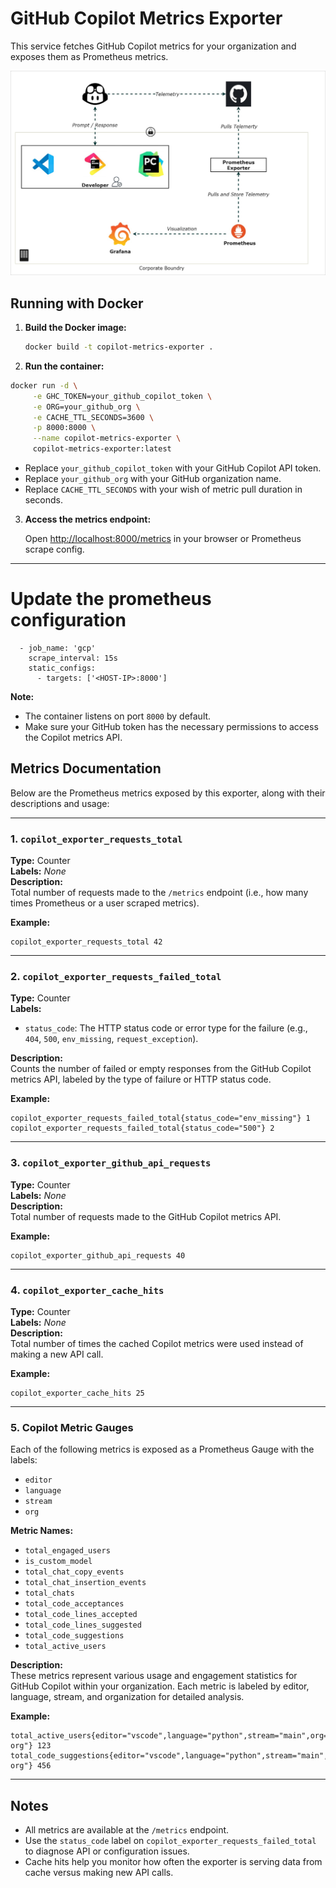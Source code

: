 # GitHub Copilot Metrics Exporter

This service fetches GitHub Copilot metrics for your organization and exposes them as Prometheus metrics.


![alt text](resources/GitHub-Copilot-Telemetry-design.jpg)

## Running with Docker

1. **Build the Docker image:**

   ```sh
   docker build -t copilot-metrics-exporter .
   ```

2. **Run the container:**

```sh
docker run -d \
     -e GHC_TOKEN=your_github_copilot_token \
     -e ORG=your_github_org \
     -e CACHE_TTL_SECONDS=3600 \
     -p 8000:8000 \
     --name copilot-metrics-exporter \
     copilot-metrics-exporter:latest
```

   - Replace `your_github_copilot_token` with your GitHub Copilot API token.
   - Replace `your_github_org` with your GitHub organization name.
   - Replace `CACHE_TTL_SECONDS` with your wish of metric pull duration in seconds.

3. **Access the metrics endpoint:**

   Open [http://localhost:8000/metrics](http://localhost:8000/metrics) in your browser or Prometheus scrape config.

---

# Update the prometheus configuration 
```
  - job_name: 'gcp'
    scrape_interval: 15s
    static_configs:
      - targets: ['<HOST-IP>:8000']

```

**Note:**

- The container listens on port `8000` by default.
- Make sure your GitHub token has the necessary permissions to access the Copilot metrics API.

## Metrics Documentation

Below are the Prometheus metrics exposed by this exporter, along with their descriptions and usage:

---

### 1. `copilot_exporter_requests_total`

**Type:** Counter  
**Labels:** _None_  
**Description:**  
Total number of requests made to the `/metrics` endpoint (i.e., how many times Prometheus or a user scraped metrics).

**Example:**
```
copilot_exporter_requests_total 42
```

---

### 2. `copilot_exporter_requests_failed_total`

**Type:** Counter  
**Labels:**  
- `status_code`: The HTTP status code or error type for the failure (e.g., `404`, `500`, `env_missing`, `request_exception`).

**Description:**  
Counts the number of failed or empty responses from the GitHub Copilot metrics API, labeled by the type of failure or HTTP status code.

**Example:**
```
copilot_exporter_requests_failed_total{status_code="env_missing"} 1
copilot_exporter_requests_failed_total{status_code="500"} 2
```

---

### 3. `copilot_exporter_github_api_requests`

**Type:** Counter  
**Labels:** _None_  
**Description:**  
Total number of requests made to the GitHub Copilot metrics API.

**Example:**
```
copilot_exporter_github_api_requests 40
```

---

### 4. `copilot_exporter_cache_hits`

**Type:** Counter  
**Labels:** _None_  
**Description:**  
Total number of times the cached Copilot metrics were used instead of making a new API call.

**Example:**
```
copilot_exporter_cache_hits 25
```

---

### 5. Copilot Metric Gauges

Each of the following metrics is exposed as a Prometheus Gauge with the labels:  
- `editor`
- `language`
- `stream`
- `org`

**Metric Names:**
- `total_engaged_users`
- `is_custom_model`
- `total_chat_copy_events`
- `total_chat_insertion_events`
- `total_chats`
- `total_code_acceptances`
- `total_code_lines_accepted`
- `total_code_lines_suggested`
- `total_code_suggestions`
- `total_active_users`

**Description:**  
These metrics represent various usage and engagement statistics for GitHub Copilot within your organization. Each metric is labeled by editor, language, stream, and organization for detailed analysis.

**Example:**
```
total_active_users{editor="vscode",language="python",stream="main",org="my-org"} 123
total_code_suggestions{editor="vscode",language="python",stream="main",org="my-org"} 456
```

---

## Notes

- All metrics are available at the `/metrics` endpoint.
- Use the `status_code` label on `copilot_exporter_requests_failed_total` to diagnose API or configuration issues.
- Cache hits help you monitor how often the exporter is serving data from cache versus making new API calls.
